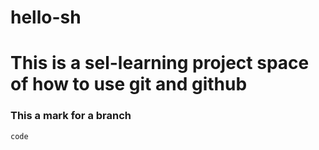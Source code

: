 # hello-sh

# This is a sel-learning project space of how to use git and github

### This a mark for a branch
`code`
